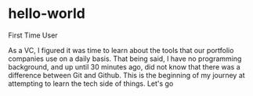 # hello-world
First Time User

As a VC, I figured it was time to learn about the tools that our portfolio companies use on a daily basis.
That being said, I have no programming background, and up until 30 minutes ago, did not know that there was a difference between Git and Github.
This is the beginning of my journey at attempting to learn the tech side of things.
Let's go
